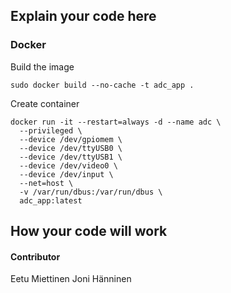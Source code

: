 ## Explain your code here


### Docker

Build the image
```
sudo docker build --no-cache -t adc_app .
```

Create container

```
docker run -it --restart=always -d --name adc \
  --privileged \
  --device /dev/gpiomem \
  --device /dev/ttyUSB0 \
  --device /dev/ttyUSB1 \
  --device /dev/video0 \
  --device /dev/input \
  --net=host \
  -v /var/run/dbus:/var/run/dbus \
  adc_app:latest
  ```


## How your code will work



#### Contributor
Eetu Miettinen
Joni Hänninen